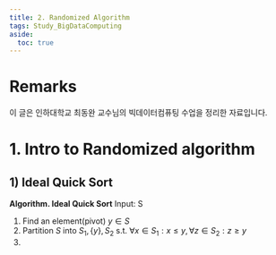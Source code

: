 ```yaml
---
title: 2. Randomized Algorithm
tags: Study_BigDataComputing
aside:
  toc: true
---
```


# Remarks
이 글은 인하대학교 최동완 교수님의 빅데이터컴퓨팅 수업을 정리한 자료입니다.


<!--more-->

# 1. Intro to Randomized algorithm
## 1) Ideal Quick Sort

**Algorithm. Ideal Quick Sort**
Input: S

1. Find an element(pivot) $y \in S$
2. Partition $S$ into $S_1, \{y\}, S_2$ s.t. $\forall x \in S_1: x \leq y, \forall z \in S_2: z \geq y$ 
3. 